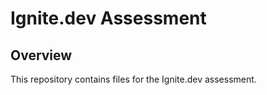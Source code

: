 # Ignite.dev Assessment

## Overview
This repository contains files for the Ignite.dev assessment.

